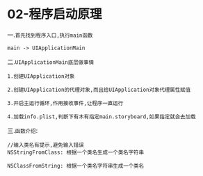 # 02-程序启动原理
一.`首先找到程序入口,执行main函数`
```objc
main -> UIApplicationMain
```

二.`UIApplicationMain底层做事情`
```objc
1.创建UIApplication对象

2.创建UIApplication的代理对象,而且给UIApplication对象代理属性赋值

3.开启主运行循环,作用接收事件,让程序一直运行

4.加载info.plist,判断下有木有指定main.storyboard,如果指定就会去加载
```
三.`函数介绍`:
```objc
//输入类名有提示,避免输入错误
NSStringFromClass: 根据一个类名生成一个类名字符串

NSClassFromString: 根据一个类名字符串生成一个类名
```

